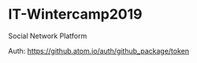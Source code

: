 # IT-Wintercamp2019
Social Network Platform

Auth: https://github.atom.io/auth/github_package/token
